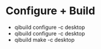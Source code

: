 # Configure + Build
+ qibuild configure -c desktop
+ qibuild configure -c desktop
+ qibuild make -c desktop
